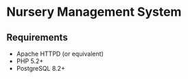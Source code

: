 # Nursery Management System

## Requirements

* Apache HTTPD (or equivalent)
* PHP 5.2+
* PostgreSQL 8.2+
